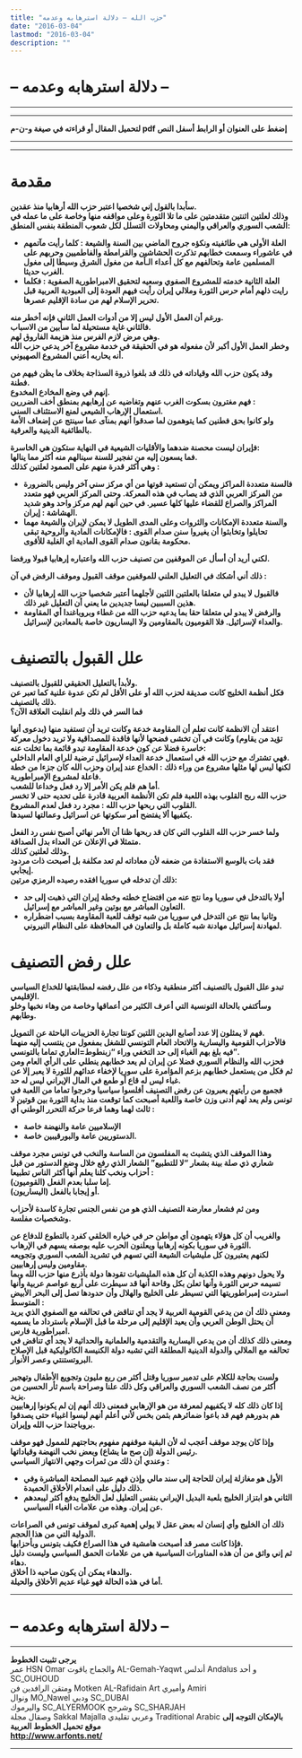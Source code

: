 ```yaml
---
title: "حزب الله – دلالة استرهابه وعدمه"
date: "2016-03-04"
lastmod: "2016-03-04"
description: ""
---
```

# **– دلالة استرهابه وعدمه –**

---

---

**لتحميل المقال أو قراءته في صيغة و-ن-م pdf إضغط على العنوان أو الرابط أسفل النص**

---



---

# مقدمة

**سأبدا بالقول إني شخصيا اعتبر حزب الله أرهابيا منذ عقدين.  
وذلك لعلتين اثنتين متقدمتين على ما تلا الثورة وعلى مواقفه منها وخاصة على ما عمله في الشعب السوري والعراقي واليمني ومحاولات التسلل لكل شعوب المنطقة بنفس المنطق:**

* **العلة الأولى هي طائفيته ونكؤه جروح الماضي بين السنة والشيعة : كلما رأيت مآتمهم في عاشوراء وسمعت خطابهم تذكرت الحشاشين والقرامطة والفاطميين وحربهم على المسلمين عامة وتحالفهم مع كل أعداء الـأمة من مغول الشرق وسيطا إلى مغول الغرب حديثا.**
* **العلة الثانية خدمته للمشروع الصفوي وسعيه لتحقيق الامبراطورية الصفوية : فكلما رايت ذلهم أمام حرس الثورة وملالي إيران رأيت فيهم العودة إلى العبودية العربية قبل تحرير الإسلام لهم من سادة الإقليم عصرها.**

**ورغم أن العمل الأول ليس إلا من أدوات العمل الثاني فإنه أخطر منه.  
فالثاني غاية مستحيلة لما سأبين من الاسباب.  
وهي مرض لازم الفرس منذ هزيمة الفاروق لهم.  
وخطر العمل الأول أكبر لأن مفعوله هو في الحقيقة في خدمة مشروع آخر يدعي حزب الله أنه يحاربه أعني المشروع الصهيوني.**

**وقد يكون حزب الله وقياداته في ذلك قد بلغوا ذروة السذاجة بخلاف ما يظن فيهم من فطنة.  
إنهم في وضع المخادع المخدوع.  
فهم مغترون بسكوت الغرب عنهم وتغاضيه عن إرهابهم بمنطق أخف الضررين :  
استعمال الإرهاب الشيعي لمنع الاستئناف السني.  
ولو كانوا بحق فطنين كما يتوهمون لما صدقوا أنهم بمنآى عما سينتج عن إضعاف الأمة بالطائفية الدينية والعرقية.**

**فإيران ليست محصنة ضدهما والأقليات الشيعية في النهاية ستكون هي الخاسرة:  
فما يسعون إليه من تفجير للسنة سينالهم منه أكثر مما ينالها.  
وهي أكثر قدرة منهم على الصمود لعلتين كذلك :**

* **فالسنة متعددة المراكز ويمكن أن تستعيد قوتها من أي مركز سني آخر وليس بالضرورة من المركز العربي الذي قد يصاب في هذه المعركة. وحتى المركز العربي فهو متعدد المراكز والصراع للقضاء عليها كلها عسير. في حين أنهم لهم مركز واحد وهو شديد الهشاشة : إيران.**
* **والسنة متعددة الإمكانات والثروات وعلى المدى الطويل لا يمكن لإيران والشيعة مهما تحايلوا وتخابثوا أن يغيروا سنن صدام القوى : فالإمكانات المادية والروحية تبقى محكومة بقانون صدام القوى المادية اي الغلبة للأقوى.**

**لكني أريد أن أسأل عن الموقفين من تصنيف حزب الله واعتباره إرهابيا قبولا ورفضا.**

**ذلك أني أشكك في التعليل العلني للموقفين موقف القبول وموقف الرفض في آن :**

* **فالقبول لا يبدو لي متعلقا بالعلتين اللتين لأجلهما أعتبر شخصيا حزب الله إرهابيا لأن هذين السببين ليسا جديدين ما يعني أن التعليل غير ذلك.**
* **والرفض لا يبدو لي متعلقا حقا بما يدعيه حزب الله من غطاء وبروباغندا أي المقاومة والعداء لإسرائيل. فلا القوميون بالمقاومين ولا اليساريون خاصة بالمعادين لإسرائيل.**

# علل القبول بالتصنيف

**ولأبدأ بالتعليل الحقيقي للقبول بالتصنيف.  
فكل أنظمة الخليج كانت صديقة لحزب الله أو على الأقل لم تكن عدوة علنية كما تعبر عن ذلك بالتصنيف.  
فما السر في ذلك ولم انقلبت العلاقة الآن؟**

**اعتقد أن الانظمة كانت تعلم أن المقاومة خدعة وكانت تريد أن تستفيد منها (بدعوى أنها تؤيد من يقاوم) وكانت في آن تخشى فضحها لأنها فاقدة للمصداقية ولا تريد دخول معركة خاسرة فضلا عن كون خدعة المقاومة تبدو قائمة بما تخلت عنه:  
فهي تشترك مع حزب الله في استعمال خدعة العداء لإسرائيل ترضية للراي العام الداخلي.  
لكنها ليس لها مثلها مشروع من وراء ذلك : الخداع عند إيران وحزب الله كان جزءا من خطة فاعلة لمشروع الإمبراطورية.  
أما هم فلم يكن الأمر إلا رد فعل وخداعا للشعب.  
حزب الله ربح القلوب بهذه اللعبة فلم تكن الأنظمة العربية قادرة على تحديه حتى لا تخسر القلوب التي ربحها حزب الله : مجرد رد فعل لعدم المشروع.  
يكفيها ألا يفتضح أمر سكوتها عن اسرائيل وعمالتها لسيدها.**

**ولما خسر حزب الله القلوب التي كان قد ربحها ظنا أن الأمر نهائي أصبح نفس رد الفعل متمثلا في الإعلان عن العداء بدل الصداقة.  
وذلك لعلتين كذلك.  
فقد بات بالوسع الاستفادة من ضعفه لأن معاداته لم تعد مكلفة بل أصبحت ذات مردود إيجابي.  
ذلك أن تدخله في سوريا افقده رصيده الرمزي مرتين:**

* **أولا بالتدخل في سوريا وما نتج عنه من افتضاح خطته وخطة إيران التي ذهبت إلى حد التعاون المباشر مع بوتين وغير المباشر مع إسرائيل.**
* **وثانيا بما نتج عن التدخل في سوريا من شبه توقف للعبة المقاومة بسبب اضطراره لمهادنة إسرائيل مهادنة شبه كاملة بل والتعاون في المحافظة على النظام النيروني.**

# علل رفض التصنيف

**تبدو علل القبول بالتصنيف أكثر منطقية وذكاء من علل رفضه لمطابقتها للخداع السياسي الإقليمي.  
وسأكتفي بالحالة التونسية التي أعرف الكثير من أعماقها وخاصة من وهاء نخبها وخلو وطابهم.**

**فهم لا يمثلون إلا عدد أصابع اليدين اللتين كونتا تجارة الحزيبات الباحثة عن التمويل.  
فالأحزاب القومية واليسارية والاتحاد العام التونسي للشغل بمفعول من ينتسب إليه منهما فيه بلغ بهم الغباء إلى حد التخفي وراء “زبنطوط=العاري تماما بالتونسي”.  
فحزب الله والنظام السوري فضلا عن إيران لم يعد خطابهم ينطلي على الرأي العام ومن ثم فكل من يستعمل خطابهم بزعم المؤامرة على سوريا لإخفاء عدائهم للثورة لا يعبر إلا عن غباء ليس له قاع أو طمع في المال الإيراني ليس له حد.  
فجميع من رأيتهم يعبرون عن رفض التصنيف أفلسوا سياسيا وخرجوا تماما من اللعبة في تونس ولم يعد لهم أدنى وزن خاصة واللعبة أصبحت كما توقعت منذ بداية الثورة بين قوتين لا ثالث لهما وهما فرعا حركة التحرر الوطني أي :**

* **الإسلاميين عامة والنهضة خاصة**
* **الدستوريين عامة والبورقيبين خاصة.**

**وهذا الموقف الذي يتشبث به المفلسون من الساسة والنخب في تونس مجرد موقف شعاري ذي صلة بينة بشعار “لا للتطبيع” الشعار الذي رفع خلال وضع الدستور من قبل أحزاب ونخب كلنا يعلم أنها أكثر الناس تطبيعا :  
إما سلبا بعدم الفعل (القوميون).  
أو إيجابا بالفعل (اليساريون).**

**ومن ثم فشعار معارضة التصنيف الذي هو من نفس الجنس تجارة كاسدة لأحزاب وشخصيات مفلسة.**

**والغريب أن كل هؤلاء يتهمون أي مواطن حر في خياره الخلقي كفرد بالتطوع للدفاع عن الثورة في سوريا بكونه إرهابيا ويعلنون الحرب عليه بوصفه يسهم في الإرهاب.  
لكنهم يعتبرون كل مليشيات الشيعة التي تسهم في تشريد الشعب السوري وتجويعه مقاومين وليس إرهابيين.  
ولا يحول دونهم وهذه الكذبة أن كل هذه المليشيات تقودها دولة بأذرع منها حزب الله وبما تسيمه حرس الثورة وأنها تعلن بكل وقاحة أنها قد سيطرت على أربع عواصم عربية وأنها استردت إمبراطوريتها التي تسيطر على الخليج والهلال وأن حدودها تصل إلى البحر الأبيض المتوسط :  
ومعنى ذلك أن من يدعي القومية العربية لا يجد أي تناقض في تحالفه مع الصفوي الذي يريد أن يحتل الوطن العربي وأن يعيد الإقليم إلى مرحلة ما قبل الإسلام باسترداد ما يسميه امبراطورية فارس.  
ومعنى ذلك كذلك أن من يدعي اليسارية والتقدمية والعلمانية والحداثية لا يجد أي تناقض في تحالفه مع الملالي والدولة الدينية المطلقة التي تشبه دولة الكنيسة الكاثوليكية قبل الإصلاح البروتستنتي وعصر الأنوار.**

**ولست بحاجة للكلام على تدمير سوريا وقتل أكثر من ربع مليون وتجويع الأطفال وتهجير أكثر من نصف الشعب السوري والعراقي وكل ذلك علنا وصراحة باسم ثأر الحسين من يزيد.  
إذا كان ذلك كله لا يكفيهم لمعرفة من هو الإرهابي فمعنى ذلك أنهم إن لم يكونوا إرهابيين هم بدورهم فهم قد باعوا ضمائرهم بثمن بخس لأني أعلم أنهم ليسوا اغبياء حتى يصدقوا بروباجندا حزب الله وإيران.**

**وإذا كان يوجد موقف أعجب له لأن البقية موقفهم مفهوم بحاجتهم للممول فهو موقف رئيس الدولة (إن صح ما يشاع) وبعض نخب النهضة وقياداتها.  
وعندي أن ذلك من ثمرات وجهي الانتهاز السياسي :**

* **الأول هو مغازلة إيران للحاجة إلى سند مالي وإذن فهم عبيد المصلحة المباشرة وفي ذلك دليل على انعدام الأخلاق الحميدة.**
* **الثاني هو ابتزاز الخليج بلعبة البديل الإيراني بنفس التعليل لعل الخليج يدفع أكثر ليبعدهم عن إيران. وهذه من علامات الغباء السياسي.**

**ذلك أن الخليج وأي إنسان له بعض عقل لا يولي إهمية كبرى لموقف تونس في الصراعات الدولية التي من هذا الحجم.  
فإذا كانت مصر قد أصبحت هامشية في هذا الصراع فكيف بتونس وبأحزابها.  
ثم إني واثق من أن هذه المناورات السياسية هي من علامات الحمق السياسي وليست دليل دهاء.  
والدهاء يمكن أن يكون صاحبه ذا أخلاق.  
أما في هذه الحالة فهو غباء عديم الأخلاق والحيلة.**

---

# **– دلالة استرهابه وعدمه –**

---

**يرجى تثبيت الخطوط**   
 عمر HSN Omar  والجماح ياقوت AL-Gemah-Yaqwt  أندلس Andalus  و أحد SC\_OUHOUD  
 ومتقن الرافدين فن Motken AL-Rafidain Art  وأميري Amiri   
 ونوال MO\_Nawel  ودبي SC\_DUBAI   
 واليرموك SC\_ALYERMOOK  وشرجح SC\_SHARJAH   
 وصقال مجلة Sakkal Majalla وعربي تقليدي Traditional Arabic  **بالإمكان التوجه إلى موقع تحميل الخطوط العربية  
 http://www.arfonts.net/**

---

###